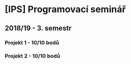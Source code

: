 # [IPS] Programovací seminář
## 2018/19 - 3. semestr
### Projekt 1 - 10/10 bodů
### Projekt 2 - 10/10 bodů